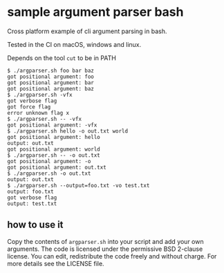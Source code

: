 # sample argument parser bash

Cross platform example of cli argument parsing in bash.


Tested in the CI on macOS, windows and linux.


Depends on the tool `cut` to be in PATH

```
$ ./argparser.sh foo bar baz
got positional argument: foo
got positional argument: bar
got positional argument: baz
$ ./argparser.sh -vfx
got verbose flag
got force flag
error unknown flag x
$ ./argparser.sh -- -vfx
got positional argument: -vfx
$ ./argparser.sh hello -o out.txt world
got positional argument: hello
output: out.txt
got positional argument: world
$ ./argparser.sh -- -o out.txt
got positional argument: -o
got positional argument: out.txt
$ ./argparser.sh -o out.txt
output: out.txt
$ ./argparser.sh --output=foo.txt -vo test.txt
output: foo.txt
got verbose flag
output: test.txt
```

## how to use it

Copy the contents of `argparser.sh` into your script and add your own arguments.
The code is licensed under the permissive BSD 2-clause license. You can edit, redistribute the code freely and without charge.
For more details see the LICENSE file.

